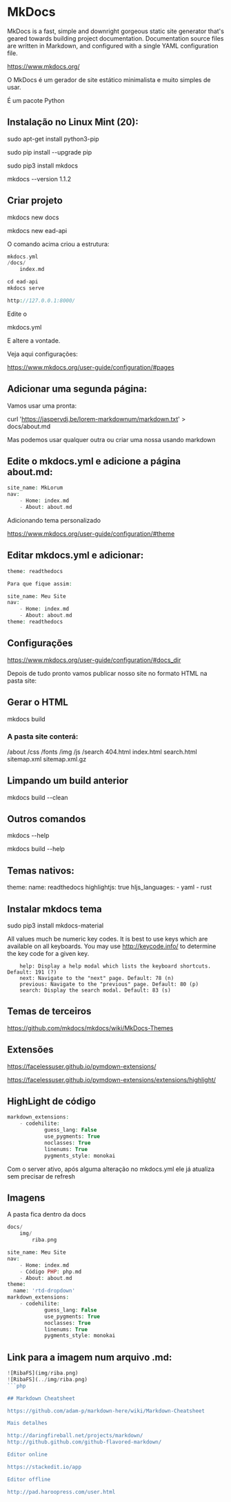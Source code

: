 # MkDocs

MkDocs is a fast, simple and downright gorgeous static site generator that's geared towards building project documentation. Documentation source files are written in Markdown, and configured with a single YAML configuration file.

https://www.mkdocs.org/

O MkDocs é um gerador de site estático minimalista e muito simples de usar.

É um pacote Python

## Instalação no Linux Mint (20):

sudo apt-get install python3-pip

sudo pip install --upgrade pip

sudo pip3 install mkdocs

mkdocs --version
1.1.2

## Criar projeto

mkdocs new docs

mkdocs new ead-api

O comando acima criou a estrutura:
```php
mkdocs.yml
/docs/
    index.md

cd ead-api
mkdocs serve

http://127.0.0.1:8000/
```
Edite o 

mkdocs.yml

E altere a vontade.

Veja aqui configurações:

https://www.mkdocs.org/user-guide/configuration/#pages

## Adicionar uma segunda página:

Vamos usar uma pronta:

curl 'https://jaspervdj.be/lorem-markdownum/markdown.txt' > docs/about.md

Mas podemos usar qualquer outra ou criar uma nossa usando markdown

## Edite o mkdocs.yml e adicione a página about.md:
```php
site_name: MkLorum
nav:
    - Home: index.md
    - About: about.md
```
Adicionando tema personalizado

https://www.mkdocs.org/user-guide/configuration/#theme

## Editar mkdocs.yml e adicionar:
```php
theme: readthedocs

Para que fique assim:

site_name: Meu Site
nav:
    - Home: index.md
    - About: about.md
theme: readthedocs
```
## Configurações

https://www.mkdocs.org/user-guide/configuration/#docs_dir

Depois de tudo pronto vamos publicar nosso site no formato HTML na pasta site:

## Gerar o HTML

mkdocs build

### A pasta site conterá:

/about
/css
/fonts
/img
/js
/search
404.html
index.html
search.html
sitemap.xml
sitemap.xml.gz

## Limpando um build anterior

mkdocs build --clean

## Outros comandos

mkdocs --help

mkdocs build --help

## Temas nativos:

theme:
    name: readthedocs
    highlightjs: true
    hljs_languages:
        - yaml
        - rust

## Instalar mkdocs tema

sudo pip3 install mkdocs-material

All values much be numeric key codes. It is best to use keys which are available on all keyboards. You may use http://keycode.info/ to determine the key code for a given key.

        help: Display a help modal which lists the keyboard shortcuts. Default: 191 (?)
        next: Navigate to the "next" page. Default: 78 (n)
        previous: Navigate to the "previous" page. Default: 80 (p)
        search: Display the search modal. Default: 83 (s)

## Temas de terceiros

https://github.com/mkdocs/mkdocs/wiki/MkDocs-Themes

## Extensões

https://facelessuser.github.io/pymdown-extensions/

https://facelessuser.github.io/pymdown-extensions/extensions/highlight/

## HighLight de código
```php
markdown_extensions:
    - codehilite:
            guess_lang: False
            use_pygments: True
            noclasses: True
            linenums: True
            pygments_style: monokai
```

Com o server ativo, após alguma alteração no mkdocs.yml ele já atualiza sem precisar de refresh

## Imagens

A pasta fica dentro da docs
```php
docs/
    img/
        riba.png

site_name: Meu Site
nav:
    - Home: index.md
    - Código PHP: php.md
    - About: about.md
theme:
  name: 'rtd-dropdown'
markdown_extensions:
    - codehilite:
            guess_lang: False
            use_pygments: True
            noclasses: True
            linenums: True
            pygments_style: monokai
```
## Link para a imagem num arquivo .md:
```php
![RibaFS](img/riba.png)
![RibaFS](../img/riba.png)
```php

## Markdown Cheatsheet

https://github.com/adam-p/markdown-here/wiki/Markdown-Cheatsheet

Mais detalhes

http://daringfireball.net/projects/markdown/
http://github.github.com/github-flavored-markdown/

Editor online

https://stackedit.io/app

Editor offline

http://pad.haroopress.com/user.html

